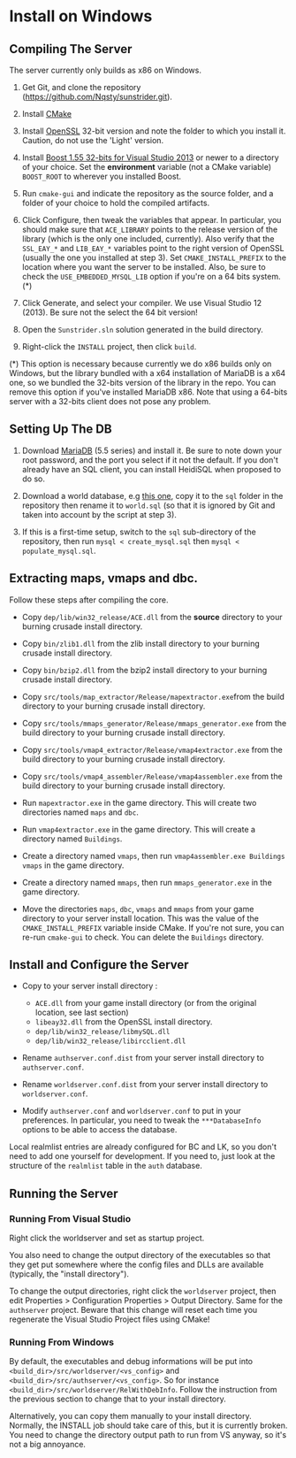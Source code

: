 <!----------------------------------------------------------------------------->
# Install on Windows

## Compiling The Server

The server currently only builds as x86 on
Windows.

1. Get Git, and clone the repository
   (https://github.com/Nqsty/sunstrider.git).

2. Install [CMake][cmake]

3. Install [OpenSSL][openssl] 32-bit version and note the folder to which you
   install it. Caution, do not use the 'Light' version.

4. Install [Boost 1.55 32-bits for Visual Studio 2013][boost] or newer to a directory of
   your choice. Set the **environment** variable (not a CMake variable)
   `BOOST_ROOT` to wherever you installed Boost.

5. Run `cmake-gui` and indicate the repository as the source folder, and a folder of your choice to hold the compiled artifacts.

6. Click Configure, then tweak the variables that appear. In particular, you should make sure that `ACE_LIBRARY` points to the release version of the library (which is the only one included, currently). Also verify that the `SSL_EAY_*` and `LIB_EAY_*` variables point to the right version of OpenSSL (usually the one you installed at step 3). Set `CMAKE_INSTALL_PREFIX` to the location where you want the server to be installed. Also, be sure to check the `USE_EMBEDDED_MYSQL_LIB` option if you're on a 64 bits system. (*)

7. Click Generate, and select your compiler. We use Visual Studio 12 (2013). Be sure not the select the 64 bit version!

8. Open the `Sunstrider.sln` solution generated in the build directory.

9. Right-click the `INSTALL` project, then click `build`.

(*) This option is necessary because currently we do x86 builds only on Windows, but the library bundled with a x64 installation of MariaDB is a x64 one, so we bundled the 32-bits version of the library in the repo. You can remove this option if you've installed MariaDB x86. Note that using a 64-bits server with a 32-bits client does not pose any problem.

[cmake]:
http://www.cmake.org/cmake/resources/software.html

[openssl]:
http://slproweb.com/products/Win32OpenSSL.html

[boost]:
http://sourceforge.net/projects/boost/files/boost-binaries/1.55.0/boost_1_55_0-msvc-12.0-32.exe/download

<!----------------------------------------------------------------------------->
## Setting Up The DB

1. Download [MariaDB][maria_db] (5.5 series) and install it. Be sure to note down your root password, and the port you select if it not the default. If you don't already have an SQL client, you can install HeidiSQL when    proposed to do so.

2. Download a world database, e.g [this one][world_db], copy it to the `sql` folder in the repository then rename it to `world.sql` (so that it is ignored by Git and taken into account by the script at step 3).

3. If this is a first-time setup, switch to the `sql` sub-directory of the repository, then run `mysql < create_mysql.sql` then `mysql < populate_mysql.sql`.

[maria_db]:
https://downloads.mariadb.org/

[world_db]:
http://www.sunstrider.cf/files/world_20141123_r6730.sql.bz2

<!----------------------------------------------------------------------------->
## Extracting maps, vmaps and dbc.

Follow these steps after compiling the core.

- Copy `dep/lib/win32_release/ACE.dll` from the **source** directory to your burning crusade install directory.

- Copy `bin/zlib1.dll` from the zlib install directory to your burning crusade install directory.

- Copy `bin/bzip2.dll` from the bzip2 install directory to your burning crusade install directory.

- Copy `src/tools/map_extractor/Release/mapextractor.exe`from the build
  directory to your burning crusade install directory.

- Copy `src/tools/mmaps_generator/Release/mmaps_generator.exe` from the build
  directory to your burning crusade install directory.

- Copy `src/tools/vmap4_extractor/Release/vmap4extractor.exe` from the build
  directory to your burning crusade install directory.

- Copy `src/tools/vmap4_assembler/Release/vmap4assembler.exe` from the build
  directory to your burning crusade install directory.

- Run `mapextractor.exe` in the game directory. This will create two directories
  named `maps` and `dbc`.

- Run `vmap4extractor.exe` in the game directory. This will create a directory
  named `Buildings`.

- Create a directory named `vmaps`, then run `vmap4assembler.exe Buildings
  vmaps` in the game directory.

- Create a directory named `mmaps`, then run `mmaps_generator.exe` in the game
  directory.

- Move the directories `maps`, `dbc`, `vmaps` and `mmaps` from your game directory to your server install location. This was the value of the `CMAKE_INSTALL_PREFIX` variable inside CMake. If you're not sure, you can re-run `cmake-gui` to check. You can delete the `Buildings` directory.

[maps]:
http://www.mediafire.com/download/rb0br7hcw5weoml/maps.rar

[dbc]:
http://canardwc.free-h.net/backup/dbc.tar.bz2

<!----------------------------------------------------------------------------->
## Install and Configure the Server  
  
- Copy to your server install directory : 
	- `ACE.dll` from your game install directory (or from the original location, see last section)  
	- `libeay32.dll` from the OpenSSL install directory.        
	- `dep/lib/win32_release/libmySQL.dll`   
	- `dep/lib/win32_release/libircclient.dll`  
  
- Rename `authserver.conf.dist` from your server install directory to `authserver.conf`.
- Rename `worldserver.conf.dist` from your server install directory to `worldserver.conf`.

- Modify `authserver.conf` and `worldserver.conf` to put in your preferences. In particular, you need to tweak the `***DatabaseInfo` options to be able to access the database.

Local realmlist entries are already configured for BC and LK, so you don't need to add one yourself for development. If you need to, just look at the structure of the `realmlist` table in the `auth` database.

<!----------------------------------------------------------------------------->
## Running the Server

### Running From Visual Studio

Right click the worldserver and set as startup project.

You also need to change the output directory of the executables so that they get put somewhere where the config files and DLLs are available (typically, the
"install directory").

To change the output directories, right click the `worldserver` project, then edit Properties > Configuration Properties > Output Directory. Same for the
`authserver` project. Beware that this change will reset each time you regenerate the Visual Studio Project files using CMake!

### Running From Windows

By default, the executables and debug informations will be put into
`<build_dir>/src/worldserver/<vs_config>` and
`<build_dir>/src/authserver/<vs_config>`. So for instance
`<build_dir>/src/worldserver/RelWithDebInfo`. Follow the instruction from the previous section to change that to your install directory.

Alternatively, you can copy them manually to your install directory. Normally, the INSTALL job should take care of this, but it is currently broken. You need to change the directory output path to run from VS anyway, so it's not a big annoyance.